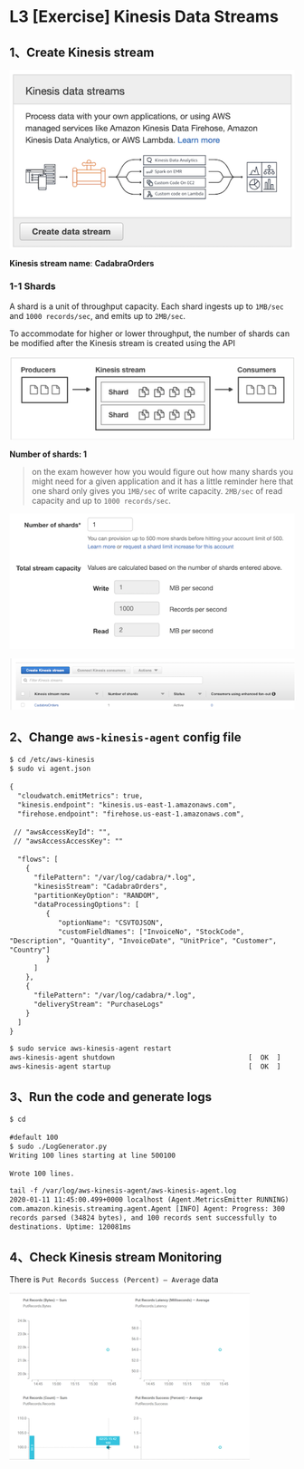 # **L3 [Exercise] Kinesis Data Streams**

## **1、Create Kinesis stream**

![Alt Image Text](../images/4_1.png "body image") 

**Kinesis stream name**: **CadabraOrders**

### **1-1 Shards**


A shard is a unit of throughput capacity. Each shard ingests up to `1MB/sec` and `1000 records/sec`, and emits up to `2MB/sec`. 

To accommodate for higher or lower throughput, the number of shards can be modified after the Kinesis stream is created using the API

![Alt Image Text](../images/4_2.png "body image") 

**Number of shards: 1**

> on the exam however how you would figure out how many shards you might need for a given application and it has a little reminder here that one shard only gives you `1MB/sec` of write capacity. `2MB/sec` of read capacity and up to  `1000 records/sec`.

![Alt Image Text](../images/4_3.png "body image") 

![Alt Image Text](../images/4_4.png "body image") 

## **2、Change `aws-kinesis-agent` config file**

```
$ cd /etc/aws-kinesis
$ sudo vi agent.json

{
  "cloudwatch.emitMetrics": true,
  "kinesis.endpoint": "kinesis.us-east-1.amazonaws.com",
  "firehose.endpoint": "firehose.us-east-1.amazonaws.com",
  
 // "awsAccessKeyId": "",
 // "awsAccessAccessKey": ""

  "flows": [
    {
      "filePattern": "/var/log/cadabra/*.log",
      "kinesisStream": "CadabraOrders",
      "partitionKeyOption": "RANDOM",
      "dataProcessingOptions": [
         {
            "optionName": "CSVTOJSON",
            "customFieldNames": ["InvoiceNo", "StockCode", "Description", "Quantity", "InvoiceDate", "UnitPrice", "Customer", "Country"]
         }
      ]
    },
    {
      "filePattern": "/var/log/cadabra/*.log",
      "deliveryStream": "PurchaseLogs"
    }
  ]
}
```

```
$ sudo service aws-kinesis-agent restart
aws-kinesis-agent shutdown                                 [  OK  ]
aws-kinesis-agent startup                                  [  OK  ]
```

## **3、Run the code and generate logs**

```
$ cd

#default 100
$ sudo ./LogGenerator.py
Writing 100 lines starting at line 500100

Wrote 100 lines.
```

```
tail -f /var/log/aws-kinesis-agent/aws-kinesis-agent.log
2020-01-11 11:45:00.499+0000 localhost (Agent.MetricsEmitter RUNNING) com.amazon.kinesis.streaming.agent.Agent [INFO] Agent: Progress: 300 records parsed (34824 bytes), and 100 records sent successfully to destinations. Uptime: 120081ms
```

## **4、Check Kinesis stream Monitoring**

There is `Put Records Success (Percent) — Average` data

![Alt Image Text](../images/4_5.png "body image") 



